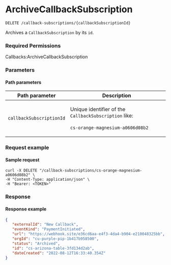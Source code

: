 # ArchiveCallbackSubscription

`DELETE /callback-subscriptions/{callbackSubscriptionId}`

Archives a `CallbackSubscription` by its `id`.

### Required Permissions <a href="#scopes" id="scopes"></a>

Callbacks:ArchiveCallbackSubscription

### Parameters <a href="#request-body" id="request-body"></a>

#### Path parameters <a href="#path-parameters" id="path-parameters"></a>

| Path parameter           | Description                                                                                                                |
| ------------------------ | -------------------------------------------------------------------------------------------------------------------------- |
| `callbackSubscriptionId` | <p>Unique identifier of the <code>CallbackSubscription</code> like:<br><br><code>cs-orange-magnesium-a0606d08b2</code></p> |

### Request example <a href="#request-example.1" id="request-example.1"></a>

#### Sample request <a href="#sample-request" id="sample-request"></a>

```shell
curl -X DELETE "/callback-subscriptions/cs-orange-magnesium-a0606d08b2" \
-H "Content-Type: application/json" \
-H "Bearer: <TOKEN>" 
```

### Response <a href="#response" id="response"></a>

#### Response example <a href="#response-example" id="response-example"></a>

```json
{
   "externalId": "New Callback",
   "eventKind": "PaymentInitiated",
   "url": "https://webhook.site/e36cd6aa-e4f3-4da4-b904-e210048325bb",
   "orgId": "cu-purple-pip-1b417b958500",
   "status": "Archived",
   "id": "cs-arizona-table-3fd134d2ab",
   "dateCreated": "2022-08-12T16:33:40.354Z"
}
```
